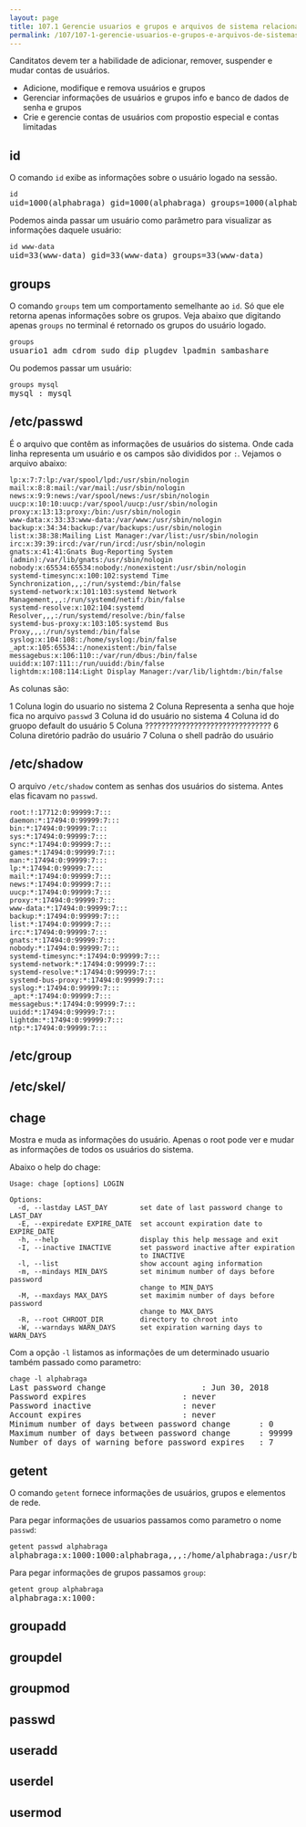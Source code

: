 ```yaml
---
layout: page
title: 107.1 Gerencie usuarios e grupos e arquivos de sistema relacionados
permalink: /107/107-1-gerencie-usuarios-e-grupos-e-arquivos-de-sistemas-relacionados
---
```


Canditatos devem ter a habilidade de adicionar, remover, suspender e mudar contas de usuários.

* Adicione, modifique e remova usuários e grupos
* Gerenciar informações de usuários e grupos info e banco de dados de senha e grupos
* Crie e gerencie contas de usuários com propostio especial e contas limitadas

## id

O comando `id` exibe as informações sobre o usuário logado na sessão.


<pre class="command-line language-bash">
<code>id</code>
uid=1000(alphabraga) gid=1000(alphabraga) groups=1000(alphabraga),4(adm),24(cdrom),27(sudo)
</pre>

Podemos ainda passar um usuário como parâmetro para visualizar as informações daquele usuário:

<pre class="command-line language-bash">
<code>id www-data</code>
uid=33(www-data) gid=33(www-data) groups=33(www-data)
</pre>

## groups

O comando `groups` tem um comportamento semelhante ao `id`. Só que ele retorna apenas informações sobre os grupos. Veja abaixo que digitando apenas `groups` no terminal é retornado os grupos do usuário logado.

<pre class="command-line language-bash">
<code>groups</code>
usuario1 adm cdrom sudo dip plugdev lpadmin sambashare
</pre>

Ou podemos passar um usuário:

<pre class="command-line language-bash">
<code>groups mysql</code>
mysql : mysql
</pre>



## /etc/passwd

É o arquivo que contêm as informações de usuários do sistema. Onde cada linha representa um usuário e os campos são divididos por `:`. Vejamos o arquivo abaixo:

	lp:x:7:7:lp:/var/spool/lpd:/usr/sbin/nologin
	mail:x:8:8:mail:/var/mail:/usr/sbin/nologin
	news:x:9:9:news:/var/spool/news:/usr/sbin/nologin
	uucp:x:10:10:uucp:/var/spool/uucp:/usr/sbin/nologin
	proxy:x:13:13:proxy:/bin:/usr/sbin/nologin
	www-data:x:33:33:www-data:/var/www:/usr/sbin/nologin
	backup:x:34:34:backup:/var/backups:/usr/sbin/nologin
	list:x:38:38:Mailing List Manager:/var/list:/usr/sbin/nologin
	irc:x:39:39:ircd:/var/run/ircd:/usr/sbin/nologin
	gnats:x:41:41:Gnats Bug-Reporting System (admin):/var/lib/gnats:/usr/sbin/nologin
	nobody:x:65534:65534:nobody:/nonexistent:/usr/sbin/nologin
	systemd-timesync:x:100:102:systemd Time Synchronization,,,:/run/systemd:/bin/false
	systemd-network:x:101:103:systemd Network Management,,,:/run/systemd/netif:/bin/false
	systemd-resolve:x:102:104:systemd Resolver,,,:/run/systemd/resolve:/bin/false
	systemd-bus-proxy:x:103:105:systemd Bus Proxy,,,:/run/systemd:/bin/false
	syslog:x:104:108::/home/syslog:/bin/false
	_apt:x:105:65534::/nonexistent:/bin/false
	messagebus:x:106:110::/var/run/dbus:/bin/false
	uuidd:x:107:111::/run/uuidd:/bin/false
	lightdm:x:108:114:Light Display Manager:/var/lib/lightdm:/bin/false

As colunas são:

1 Coluna login do usuario no sistema 
2 Coluna Representa a senha que hoje fica no arquivo `passwd`
3 Coluna id do usuário no sistema
4 Coluna id do gruopo default do usuário
5 Coluna ???????????????????????????????
6 Coluna diretório padrão do usuário 
7 Coluna o shell padrão do usuário

## /etc/shadow

O arquivo `/etc/shadow` contem as senhas dos usuários do sistema. Antes elas ficavam no `passwd`.

	root:!:17712:0:99999:7:::
	daemon:*:17494:0:99999:7:::
	bin:*:17494:0:99999:7:::
	sys:*:17494:0:99999:7:::
	sync:*:17494:0:99999:7:::
	games:*:17494:0:99999:7:::
	man:*:17494:0:99999:7:::
	lp:*:17494:0:99999:7:::
	mail:*:17494:0:99999:7:::
	news:*:17494:0:99999:7:::
	uucp:*:17494:0:99999:7:::
	proxy:*:17494:0:99999:7:::
	www-data:*:17494:0:99999:7:::
	backup:*:17494:0:99999:7:::
	list:*:17494:0:99999:7:::
	irc:*:17494:0:99999:7:::
	gnats:*:17494:0:99999:7:::
	nobody:*:17494:0:99999:7:::
	systemd-timesync:*:17494:0:99999:7:::
	systemd-network:*:17494:0:99999:7:::
	systemd-resolve:*:17494:0:99999:7:::
	systemd-bus-proxy:*:17494:0:99999:7:::
	syslog:*:17494:0:99999:7:::
	_apt:*:17494:0:99999:7:::
	messagebus:*:17494:0:99999:7:::
	uuidd:*:17494:0:99999:7:::
	lightdm:*:17494:0:99999:7:::
	ntp:*:17494:0:99999:7:::

## /etc/group


## /etc/skel/


## chage

Mostra e muda as informações do usuário. Apenas o root pode ver  e mudar as informações de todos os usuários do sistema.

Abaixo o help do chage:

	Usage: chage [options] LOGIN

	Options:
	  -d, --lastday LAST_DAY        set date of last password change to LAST_DAY
	  -E, --expiredate EXPIRE_DATE  set account expiration date to EXPIRE_DATE
	  -h, --help                    display this help message and exit
	  -I, --inactive INACTIVE       set password inactive after expiration
	                                to INACTIVE
	  -l, --list                    show account aging information
	  -m, --mindays MIN_DAYS        set minimum number of days before password
	                                change to MIN_DAYS
	  -M, --maxdays MAX_DAYS        set maximim number of days before password
	                                change to MAX_DAYS
	  -R, --root CHROOT_DIR         directory to chroot into
	  -W, --warndays WARN_DAYS      set expiration warning days to WARN_DAYS

Com a opção `-l` listamos as informações de um determinado usuario também passado como parametro:

<pre class="command-line language-bash">
<code>chage -l alphabraga</code>
Last password change					: Jun 30, 2018
Password expires					: never
Password inactive					: never
Account expires						: never
Minimum number of days between password change		: 0
Maximum number of days between password change		: 99999
Number of days of warning before password expires	: 7
</pre>


## getent

O comando `getent` fornece informações de usuários, grupos e elementos de rede.

Para pegar informações de usuarios passamos como parametro o nome `passwd`:

<pre class="command-line language-bash">
<code>getent passwd alphabraga</code>
alphabraga:x:1000:1000:alphabraga,,,:/home/alphabraga:/usr/bin/zsh
</pre>

Para pegar informações de grupos passamos `group`:

<pre class="command-line language-bash">
<code>getent group alphabraga</code>
alphabraga:x:1000:
</pre>

## groupadd


## groupdel


## groupmod


## passwd


## useradd


## userdel


## usermod